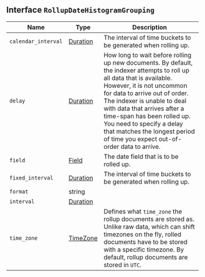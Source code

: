 ## Interface `RollupDateHistogramGrouping`

| Name | Type | Description |
| - | - | - |
| `calendar_interval` | [Duration](./Duration.md) | The interval of time buckets to be generated when rolling up. |
| `delay` | [Duration](./Duration.md) | How long to wait before rolling up new documents. By default, the indexer attempts to roll up all data that is available. However, it is not uncommon for data to arrive out of order. The indexer is unable to deal with data that arrives after a time-span has been rolled up. You need to specify a delay that matches the longest period of time you expect out-of-order data to arrive. |
| `field` | [Field](./Field.md) | The date field that is to be rolled up. |
| `fixed_interval` | [Duration](./Duration.md) | The interval of time buckets to be generated when rolling up. |
| `format` | string | &nbsp; |
| `interval` | [Duration](./Duration.md) | &nbsp; |
| `time_zone` | [TimeZone](./TimeZone.md) | Defines what `time_zone` the rollup documents are stored as. Unlike raw data, which can shift timezones on the fly, rolled documents have to be stored with a specific timezone. By default, rollup documents are stored in `UTC`. |
